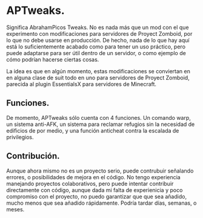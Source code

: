 # APTweaks.

Significa AbrahamPicos Tweaks. No es nada más que un mod con el que experimento con modificaciones para servidores de Proyect Zomboid, por lo que no debe usarse en producción. De hecho, nada de lo que hay aquí está lo suficientemente acabado como para tener un uso práctico, pero puede adaptarse para ser útil dentro de un servidor, o como ejemplo de cómo podrían hacerse ciertas cosas.

La idea es que en algún momento, estas modificaciones se conviertan en en alguna clase de suit todo en uno para servidores de Proyect Zomboid, parecida al plugin EssentialsX para servidores de Minecraft.

## Funciones.

De momento, APTweaks sólo cuenta con 4 funciones. Un comando warp, un sistema anti-AFK, un sistema para reclamar refugios sin la necesidad de edificios de por medio, y una función anticheat contra la escalada de privilegios.

## Contribución.

Aunque ahora mismo no es un proyecto serio, puede contrubuir señalando errores, o posibilidades de mejora en el código. No tengo experiencia manejando proyectos colaborativos, pero puede intentar contribuir directamente con código, aunque dada mi falta de experienicia y poco compromiso con el proyecto, no puedo garantizar que que sea añadido, mucho menos que sea añadido rápidamente. Podría tardar días, semanas, o meses.
